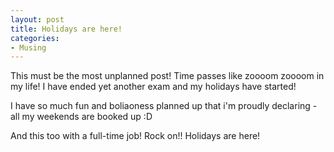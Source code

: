 ```yaml
---
layout: post
title: Holidays are here!
categories:
- Musing
---
```


This must be the most unplanned post! Time passes like zoooom zoooom in my life! I have ended yet another exam and my holidays have started!

I have so much fun and boliaoness planned up that i'm proudly declaring - all my weekends are booked up :D

And this too with a full-time job! Rock on!! Holidays are here!
